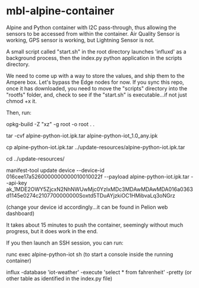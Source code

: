 # mbl-alpine-container

Alpine and Python container with I2C pass-through, thus allowing the sensors to be accessed from within the container.  Air Quality Sensor is working, GPS sensor is working, but Lightning Sensor is not.

A small script called "start.sh" in the root directory launches 'influxd' as a background process, then the index.py python application in the scripts directory.

We need to come up with a way to store the values, and ship them to the Ampere box.  Let's bypass the Edge nodes for now.  If you sync this repo, once it has downloaded, you need to move the "scripts" directory into the "rootfs" folder, and, check to see if the "start.sh" is executable...if not just chmod +x it.

 Then, run:
 
 opkg-build -Z "xz" -g root -o root . .

 tar -cvf alpine-python-iot.ipk.tar alpine-python-iot_1.0_any.ipk

 cp alpine-python-iot.ipk.tar ../update-resources/alpine-python-iot.ipk.tar

 cd ../update-resources/
 
 manifest-tool update device --device-id 016cee17a5260000000000010010022f --payload alpine-python-iot.ipk.tar --api-key ak_1MDE2OWY5ZjcxN2NhNWUwMjc0YzIxMDc3MDAwMDAwMDA016a0363d1145e0274c2107700000000Soxtd5TDuAYjzkiOC1HMibvaLq3oNGrz
 
 (change your device id accordingly...it can be found in Pelion web dashboard)
 
 It takes about 15 minutes to push the container, seemingly without much progress, but it does work in the end.
 
 If you then launch an SSH session, you can run:

 runc exec alpine-python-iot sh  (to start a console inside the running container)
 
 influx -database 'iot-weather' -execute 'select * from fahrenheit' -pretty  (or other table as identified in the index.py file)

